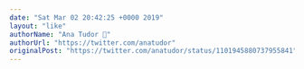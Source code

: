 ```yaml
---
date: "Sat Mar 02 20:42:25 +0000 2019"
layout: "like"
authorName: "Ana Tudor 🐯"
authorUrl: "https://twitter.com/anatudor"
originalPost: "https://twitter.com/anatudor/status/1101945880737955841"
---
```

